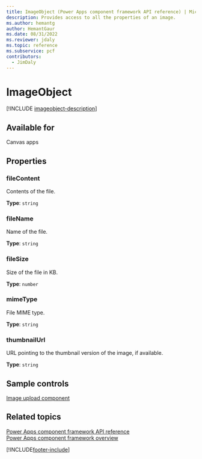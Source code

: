 ```yaml
---
title: ImageObject (Power Apps component framework API reference) | Microsoft Docs
description: Provides access to all the properties of an image.
ms.author: hemantg
author: HemantGaur
ms.date: 08/31/2022
ms.reviewer: jdaly
ms.topic: reference
ms.subservice: pcf
contributors:
  - JimDaly
---
```


# ImageObject

[!INCLUDE [imageobject-description](includes/imageobject-description.md)]

## Available for

Canvas apps

## Properties

### fileContent

Contents of the file.

**Type**: `string`

### fileName

Name of the file.

**Type**: `string`

### fileSize

Size of the file in KB.

**Type**: `number`

### mimeType

File MIME type.

**Type**: `string`

### thumbnailUrl

URL pointing to the thumbnail version of the image, if available.

**Type**: `string`

## Sample controls

[Image upload component](../sample-controls/image-upload-control.md)

## Related topics

[Power Apps component framework API reference](../reference/index.md)<br/>
[Power Apps component framework overview](../overview.md)

[!INCLUDE[footer-include](../../../includes/footer-banner.md)]

